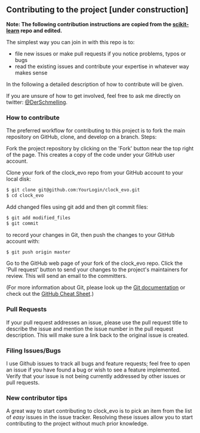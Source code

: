 ## Contributing to the project [under construction]
**Note: The following contribution instructions are copied from the [scikit-learn](https://github.com/scikit-learn/scikit-learn) repo and edited.**

The simplest way you can join in with this repo is to:

- file new issues or make pull requests if you notice problems, typos or bugs
- read the existing issues and contribute your expertise in whatever way makes sense

In the following a detailed description of how to contribute will be given.

If you are unsure of how to get involved, feel free to ask me directly on twitter: [@DerSchmelling](https://twitter.com/derschmelling).

### How to contribute

The preferred workflow for contributing to this project is to fork the main repository on GitHub, clone, and develop on a branch. Steps:

Fork the project repository by clicking on the 'Fork' button near the top right of the page. This creates a copy of the code under your GitHub user account.

Clone your fork of the clock_evo repo from your GitHub account to your local disk:
```bash
$ git clone git@github.com:YourLogin/clock_evo.git
$ cd clock_evo
```
Add changed files using git add and then git commit files:
```bash
$ git add modified_files
$ git commit
```
to record your changes in Git, then push the changes to your GitHub account with:
```bash
$ git push origin master
```
Go to the GitHub web page of your fork of the clock_evo repo. Click the 'Pull request' button to send your changes to the project's maintainers for review. This will send an email to the committers.

(For more information about Git, please look up the [Git documentation](https://git-scm.com/documentation) or check out the [GitHub Cheat Sheet](https://services.github.com/kit/downloads/github-git-cheat-sheet.pdf).)

### Pull Requests

If your pull request addresses an issue, please use the pull request title to describe the issue and mention the issue number in the pull request description. This will make sure a link back to the original issue is created.

### Filing Issues/Bugs

I use Github issues to track all bugs and feature requests; feel free to open an issue if you have found a bug or wish to see a feature implemented. Verify that your issue is not being currently addressed by other issues or pull requests.

### New contributor tips

A great way to start contributing to clock_evo is to pick an item from the list of *easy* issues in the issue tracker. Resolving these issues allow you to start contributing to the project without much prior knowledge.
